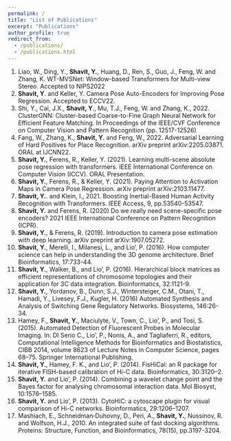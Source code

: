 ```yaml
---
permalink: /
title: "List of Publications"
excerpt: "Publications"
author_profile: true
redirect_from: 
  - /publications/
  - /publications.html
---
```

1. Liao, W., Ding, Y., **Shavit, Y.**, Huang, D., Ren, S., Guo, J., Feng, W. and Zhang, K. WT-MVSNet: Window-based Transformers for Multi-view Stereo. Accepted to NIPS2022 
2. **Shavit, Y**. and Keller, Y. Camera Pose Auto-Encoders for Improving Pose Regression. Accepted to ECCV22.
3. Shi, Y., Cai, J.X., **Shavit, Y**., Mu, T.J., Feng, W. and Zhang, K., 2022. ClusterGNN: Cluster-based Coarse-to-Fine Graph Neural Network for Efficient Feature Matching. In Proceedings of the IEEE/CVF Conference on Computer Vision and Pattern Recognition (pp. 12517-12526)
4. Fang, W., Zhang, K., **Shavit, Y**. and Feng, W., 2022. Adversarial Learning of Hard Positives for Place Recognition. arXiv preprint arXiv:2205.03871. ORAL at IJCNN22.
5. **Shavit, Y.**, Ferens, R., Keller, Y. (2021). Learning multi-scene absolute pose regression with transformers. IEEE International Conference on Computer Vision (ICCV). ORAL Presentation.
6. **Shavit, Y.**, Ferens, R., & Keller, Y. (2021). Paying Attention to Activation Maps in Camera Pose Regression. arXiv preprint arXiv:2103.11477. 
7. **Shavit, Y.**. and Klein, I., 2021. Boosting Inertial-Based Human Activity Recognition with Transformers. IEEE Access, 9, pp.53540-53547.
8. **Shavit, Y.** and Ferens, R. (2020) Do we really need scene-specific pose encoders? 2021 IEEE International Conference on Pattern Recognition (ICPR).
9. **Shavit, Y.**, & Ferens, R. (2019). Introduction to camera pose estimation with deep learning. arXiv preprint arXiv:1907.05272.
10. **Shavit, Y.**, Merelli, I., Milanesi, L., and Lio’, P. (2016). How computer science can help in understanding the 3D genome architecture. Brief Bioinformatics, 17:733-44.
11. **Shavit, Y.**, Walker, B., and Lio’, P. (2016). Hierarchical block matrices as efficient representations of chromosome topologies and their application for 3C data integration. Bioinformatics, 32:1121-9. 
12. **Shavit, Y.**, Yordanov, B., Dunn, S.J., Wintersteiger, C.M., Otani, T.,  Hamadi, Y., Livesey, F.J., Kugler, H. (2016) Automated Synthesis and Analysis of Switching Gene Regulatory Networks. Biosystems, 146:26-34.
13. Hamey, F., **Shavit, Y.**, Maciulyte, V., Town, C., Lio’, P., and Tosi, S. (2015). Automated Detection of Fluorescent Probes in Molecular Imaging. In: DI Serio C., Lio’, P., Nonis, A., and Tagliaferri, R., editors, Computational Intelligence Methods for Bioinformatics and Biostatistics, CIBB 2014, volume 8623 of Lecture Notes in Computer Science, pages 68–75. Springer International Publishing.
14. **Shavit, Y.**, Hamey, F. K., and Lio’, P. (2014). FisHiCal: an R package for iterative FISH-based calibration of Hi-C data. Bioinformatics, 30:3120–2.
15. **Shavit, Y.** and Lio’, P. (2014). Combining a wavelet change point and the Bayes factor for analysing chromosomal interaction data. Mol Biosyst, 10:1576–1585.
16. **Shavit, Y.** and Lio’, P. (2013). CytoHiC: a cytoscape plugin for visual comparison of Hi-C networks. Bioinformatics, 29:1206–1207.
17. Mashiach, E., Schneidman‐Duhovny, D., Peri, A., **Shavit, Y.**, Nussinov, R. and Wolfson, H.J., 2010. An integrated suite of fast docking algorithms. Proteins: Structure, Function, and Bioinformatics, 78(15), pp.3197-3204.
